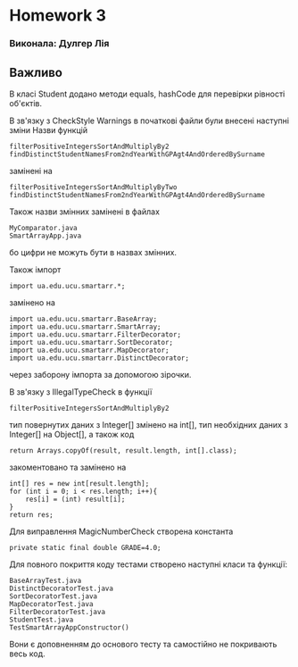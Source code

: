 # Homework 3
### Виконала: Дулгер Лія
## Важливо
В класі Student додано методи equals, hashCode для перевірки рівності 
об'єктів.

В зв'язку з CheckStyle Warnings в початкові файли були внесені
наступні зміни
Назви функцій
````
filterPositiveIntegersSortAndMultiplyBy2
findDistinctStudentNamesFrom2ndYearWithGPAgt4AndOrderedBySurname
````
замінені на
````
filterPositiveIntegersSortAndMultiplyByTwo
findDistinctStudentNamesFrom2ndYearWithGPAgt4AndOrderedBySurname
````
Також назви змінних замінені в файлах
````
MyComparator.java
SmartArrayApp.java
````
бо цифри не можуть бути в назвах змінних.

Також імпорт
````
import ua.edu.ucu.smartarr.*;
````
замінено на
````
import ua.edu.ucu.smartarr.BaseArray;
import ua.edu.ucu.smartarr.SmartArray;
import ua.edu.ucu.smartarr.FilterDecorator;
import ua.edu.ucu.smartarr.SortDecorator;
import ua.edu.ucu.smartarr.MapDecorator;
import ua.edu.ucu.smartarr.DistinctDecorator;
````
через заборону імпорта за допомогою зірочки.

В зв'язку з IllegalTypeCheck в функції
````
filterPositiveIntegersSortAndMultiplyBy2
````
тип повернутих даних з Integer[] змінено на int[], тип необхідних
даних з Integer[] на Object[], а також код
````
return Arrays.copyOf(result, result.length, int[].class);
````
закоментовано та замінено на
````
int[] res = new int[result.length];
for (int i = 0; i < res.length; i++){
    res[i] = (int) result[i];
}
return res;
````
Для виправлення MagicNumberCheck створена константа
````
private static final double GRADE=4.0;
````
Для повного покриття коду тестами створено наступні класи та функції:
````
BaseArrayTest.java
DistinctDecoratorTest.java
SortDecoratorTest.java
MapDecoratorTest.java
FilterDecoratorTest.java
StudentTest.java
TestSmartArrayAppConstructor()
````
Вони є доповненням до основого тесту та самостійно не покривають весь код.